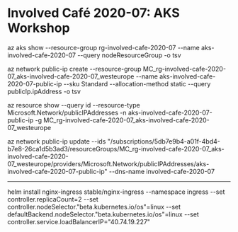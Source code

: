 # Involved Café 2020-07: AKS Workshop


az aks show --resource-group rg-involved-cafe-2020-07 --name aks-involved-cafe-2020-07 --query nodeResourceGroup -o tsv



az network public-ip create --resource-group MC_rg-involved-cafe-2020-07_aks-involved-cafe-2020-07_westeurope --name aks-involved-cafe-2020-07-public-ip --sku Standard --allocation-method static --query publicIp.ipAddress -o tsv


az resource show --query id --resource-type Microsoft.Network/publicIPAddresses -n aks-involved-cafe-2020-07-public-ip -g MC_rg-involved-cafe-2020-07_aks-involved-cafe-2020-07_westeurope



az network public-ip update --ids "/subscriptions/5db7e9b4-a01f-4bd4-b7e8-26ca1d5b3ad3/resourceGroups/MC_rg-involved-cafe-2020-07_aks-involved-cafe-2020-07_westeurope/providers/Microsoft.Network/publicIPAddresses/aks-involved-cafe-2020-07-public-ip" --dns-name involved-cafe-2020-07





----------------




helm install nginx-ingress stable/nginx-ingress --namespace ingress  --set controller.replicaCount=2 --set controller.nodeSelector."beta\.kubernetes\.io/os"=linux --set defaultBackend.nodeSelector."beta\.kubernetes\.io/os"=linux --set controller.service.loadBalancerIP="40.74.19.227"